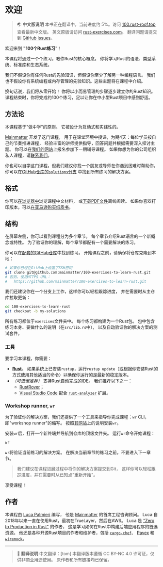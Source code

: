 # 欢迎

> 🌏 **中文版说明**
> 本书正在翻译中，当前进度约 5%。访问 [100.rust-roof.top](https://100.rust-roof.top) 查看最新中文版。
> 英文原版请访问 [rust-exercises.com](https://rust-exercises.com)。
> 翻译问题请提交到 [GitHub Issues](https://github.com/tangivis/100-exercises-to-learn-rust/issues)。

欢迎来到 **"100个Rust练习"**！

本课程将通过一个个练习，教你Rust的核心概念。
你将学习Rust的语法、类型系统、标准库和生态系统。

我们不假设你有任何Rust的先验知识，但假设你至少了解另一种编程语言。
我们也不假设你有系统编程或内存管理的先验知识。这些主题将在课程中介绍。

换句话说，我们将从零开始！
你将以小而易管理的步骤逐步建立你的Rust知识。
课程结束时，你将完成约100个练习，足以让你在中小型Rust项目中感到舒适。

## 方法论

本课程基于"做中学"的原则。
它被设计为互动式和实践性的。

[Mainmatter](https://mainmatter.com/rust-consulting/) 开发了这门课程，
用于在课堂环境中授课，为期4天：每位学员按自己的节奏推进课程，
经验丰富的讲师提供指导，回答问题并根据需要深入探讨主题。
你可以在[我们的网站](https://ti.to/mainmatter/rust-from-scratch-jan-2025)上报名参加下一期辅导课程。
如果你想为你的公司组织私人课程，请[联系我们](https://mainmatter.com/contact/)。

你也可以自学这门课程，但我们建议你找一个朋友或导师在你遇到困难时帮助你。
你可以在[GitHub仓库的`solutions`分支](https://github.com/mainmatter/100-exercises-to-learn-rust/tree/solutions)
中找到所有练习的解决方案。

## 格式

你可以[在浏览器中](https://100.rust-roof.top)浏览课程中文材料，
或[下载PDF文件](https://rust-exercises.com/100-exercises-to-learn-rust.pdf)离线阅读。
如果你喜欢打印版本，可以[在亚马逊购买纸质书](https://www.amazon.com/dp/B0DJ14KQQG/)。

## 结构

在屏幕左侧，你可以看到课程分为多个章节。
每个章节介绍Rust语言的一个新概念或特性。
为了验证你的理解，每个章节都配有一个需要解决的练习。

你可以在[配套的GitHub仓库](https://github.com/mainmatter/100-exercises-to-learn-rust)中找到练习。
开始课程之前，请确保将仓库克隆到本地：

```bash
# 如果你已经在GitHub上设置了SSH密钥
git clone git@github.com:mainmatter/100-exercises-to-learn-rust.git
# 否则，使用HTTPS URL：
#   https://github.com/mainmatter/100-exercises-to-learn-rust.git
```

我们还建议你在一个分支上工作，这样你可以轻松跟踪进度，
并在需要时从主仓库拉取更新：

```bash
cd 100-exercises-to-learn-rust
git checkout -b my-solutions
```

所有练习都位于`exercises`文件夹中。
每个练习都构建为一个Rust包。
包中包含练习本身、要做什么的说明（在`src/lib.rs`中），
以及自动验证你的解决方案的测试套件。

### 工具

要学习本课程，你需要：

- [**Rust**](https://www.rust-lang.org/tools/install)。
  如果系统上已安装`rustup`，运行`rustup update`（或根据你安装Rust的方式使用其他适当的命令）以确保你运行的是最新的稳定版本。
- _（可选但推荐）_ 支持Rust自动完成的IDE。
  我们推荐以下之一：
  - [RustRover](https://www.jetbrains.com/rust/)；
  - [Visual Studio Code](https://code.visualstudio.com) 配合 [`rust-analyzer`](https://marketplace.visualstudio.com/items?itemName=matklad.rust-analyzer) 扩展。

### Workshop runner, `wr`

为了验证你的解决方案，我们还提供了一个工具来指导你完成课程：`wr` CLI，即"workshop runner"的缩写。
按照[其网站](https://mainmatter.github.io/rust-workshop-runner/)上的说明安装`wr`。

安装`wr`后，打开一个新终端并导航到仓库的顶级文件夹。
运行`wr`命令开始课程：

```bash
wr
```

`wr`将验证当前练习的解决方案。
在解决当前章节的练习之前，不要进入下一章节。

> 我们建议在课程进展过程中将你的解决方案提交到Git，
> 这样你可以轻松跟踪进度，并在需要时从已知点"重新开始"。

享受课程！

## 作者

本课程由 [Luca Palmieri](https://www.lpalmieri.com/) 编写，
他是 [Mainmatter](https://mainmatter.com/rust-consulting/) 的首席工程咨询顾问。
Luca 自2018年以来一直在使用Rust，最初在TrueLayer，然后在AWS。
Luca 是 ["Zero to Production in Rust"](https://zero2prod.com) 的作者，
这是学习如何在Rust中构建后端应用程序的首选资源。
他还是各种开源Rust项目的作者和维护者，包括
[`cargo-chef`](https://github.com/LukeMathWalker/cargo-chef)、
[Pavex](https://pavex.dev) 和 [`wiremock`](https://github.com/LukeMathWalker/wiremock-rs)。

---

> 📝 **翻译说明**
> 中文翻译：[tom]
> 本翻译版本遵循 CC BY-NC 4.0 许可证，仅供非商业用途使用。
> 原作者和所有链接均已保留。
